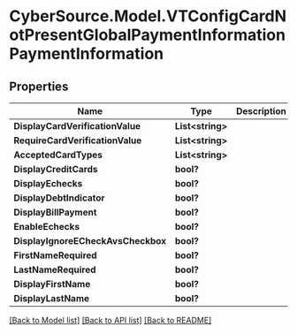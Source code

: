 # CyberSource.Model.VTConfigCardNotPresentGlobalPaymentInformationPaymentInformation
## Properties

Name | Type | Description | Notes
------------ | ------------- | ------------- | -------------
**DisplayCardVerificationValue** | **List&lt;string&gt;** |  | [optional] 
**RequireCardVerificationValue** | **List&lt;string&gt;** |  | [optional] 
**AcceptedCardTypes** | **List&lt;string&gt;** |  | [optional] 
**DisplayCreditCards** | **bool?** |  | [optional] 
**DisplayEchecks** | **bool?** |  | [optional] 
**DisplayDebtIndicator** | **bool?** |  | [optional] 
**DisplayBillPayment** | **bool?** |  | [optional] 
**EnableEchecks** | **bool?** |  | [optional] 
**DisplayIgnoreECheckAvsCheckbox** | **bool?** |  | [optional] 
**FirstNameRequired** | **bool?** |  | [optional] 
**LastNameRequired** | **bool?** |  | [optional] 
**DisplayFirstName** | **bool?** |  | [optional] 
**DisplayLastName** | **bool?** |  | [optional] 

[[Back to Model list]](../README.md#documentation-for-models) [[Back to API list]](../README.md#documentation-for-api-endpoints) [[Back to README]](../README.md)

